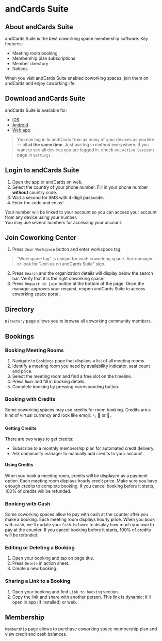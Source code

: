 # andCards Suite

## About andCards Suite

andCards Suite is the best coworking space membership software. Key features: 

* Meeting room booking
* Membership plan subscriptions
* Member directory
* Notices

When you visit andCards Suite enabled coworking spaces, join them on andCards and enjoy coworking life.

## Download andCards Suite

andCards Suite is available for: 

* [iOS](https://itunes.apple.com/us/app/cards-contacts/id1291226540?ls=1&mt=8)
* [Android](https://play.google.com/store/apps/details?id=com.cardscorp.contacts)
* [Web app](https://andcards.com/suite).

> You can log in to andCards from as many of your devices as you like — all **at the same time**. Just use log in method everywhere. 
> If you want to see all devices you are logged in, check out `Active Sessions` page in `Settings`.

## Login to andCards Suite

1. Open the app or andCards on web.
2. Select the country of your phone number. Fill in your phone number **without** country code.
3. Wait a second for SMS with 4-digit passcode.
4. Enter the code and enjoy!

Your number will be linked to your account so you can access your account from any device using your number.  
You may use several numbers for accessing your account.

## Join Coworking Center

1. Press `Join Workspace` button and enter workspace tag. 

> "Workspace tag" is unique for each coworking space. Ask manager or look for "Join us on andCards Suite" sign.

2. Press `Search` and the organization details will display below the search bar. Verify that it is the right coworking space.
3. Press `Request to join` button at the bottom of the page. Once the manager approves your request, reopen andCards Suite to access coworking space portal.

## Directory

`Directory` page allows you to browse all coworking community members.

## Bookings

### Booking Meeting Rooms

1. Navigate to `Bookings` page that displays a list of all meeting rooms. 
2. Identify a meeting room you need by availability indicator, seat count and price.
3. Select the meeting room and find a free slot on the timeline. 
4. Press `Book` and fill in booking details.
5. Complete booking by pressing corresponding button.

### Booking with Credits

Some coworking spaces may use credits for room booking. Credits are a kind of virtual currency and look like emoji: ⭐️, 💎 or 🍑.

#### Getting Credits

There are two ways to get credits:

* Subscribe to a monthly membership plan for automated credit delivery.
* Ask community manager to manually add credits to your account.

#### Using Credits

When you book a meeting room, credits will be displayed as a payment option. Each meeting room displays hourly credit price. Make sure you have enough credits to complete booking. If you cancel booking before it starts, 100% of credits will be refunded.

### Booking with Cash

Some coworking spaces allow to pay with cash at the counter after you make a booking. Each meeting room displays hourly price. When you book with cash, we'll update your `Cash balance` to display how much you owe to pay at the counter. If you cancel booking before it starts, 100% of credits will be refunded.

### Editing or Deleting a Booking

1. Open your booking and tap on page title.
2. Press `Delete` in action sheet.
3. Create a new booking.

### Sharing a Link to a Booking

1. Open your booking and find `Link to booking` section.
2. Copy the link and share with another person. This link is dynamic: it'll open in app (if installed) or web.

## Membership

`Membership` page allows to purchase coworking space membership plan and view credit and cash balances.
